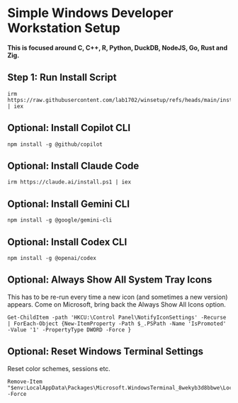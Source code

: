 # Simple Windows Developer Workstation Setup

**This is focused around C, C++, R, Python, DuckDB, NodeJS, Go, Rust and Zig.**

## Step 1: Run Install Script

    irm https://raw.githubusercontent.com/lab1702/winsetup/refs/heads/main/install.ps1 | iex

## Optional: Install Copilot CLI

    npm install -g @github/copilot

## Optional: Install Claude Code

    irm https://claude.ai/install.ps1 | iex

## Optional: Install Gemini CLI

    npm install -g @google/gemini-cli

## Optional: Install Codex CLI

    npm install -g @openai/codex

## Optional: Always Show All System Tray Icons

This has to be re-run every time a new icon (and sometimes a new version) appears. Come on Microsoft, bring back the Always Show All Icons option.

    Get-ChildItem -path 'HKCU:\Control Panel\NotifyIconSettings' -Recurse | ForEach-Object {New-ItemProperty -Path $_.PSPath -Name 'IsPromoted' -Value '1' -PropertyType DWORD -Force }

## Optional: Reset Windows Terminal Settings

Reset color schemes, sessions etc.

    Remove-Item "$env:LocalAppData\Packages\Microsoft.WindowsTerminal_8wekyb3d8bbwe\LocalState\settings.json" -Force

